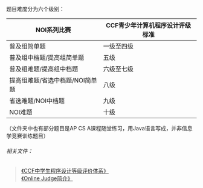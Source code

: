题目难度分为六个级别： 

|NOI系列比赛|CCF青少年计算机程序设计评级标准|  
|---|---|  
|普及组简单题|一级至四级|  
|普及组中档题/提高组简单题|五级|  
|普及组难题/提高组中档题|六级至七级|  
|提高组难题/省选中档题/NOI简单题|八级|  
|省选难题/NOI中档题|九级|  
|NOI难题|十级|  

（文件夹中也有部分题目是AP CS A课程随堂练习，用Java语言写成，并非信息学竞赛训练题目）

###### 相关文件：   
> [《CCF中学生程序设计等级评价体系》](/CCF中学生程序设计等级评价体系.pdf)  
> [《Online Judge简介》](https://github.com/Duboshi/OI/blob/master/NOIP%2000%20OJ%E7%AE%80%E4%BB%8B.md)

